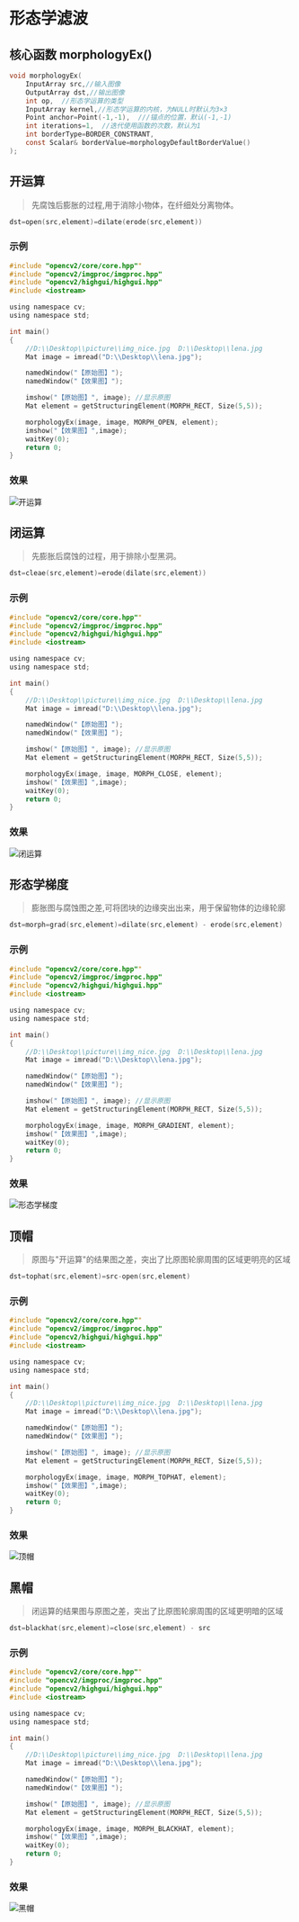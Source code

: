 # 形态学滤波

## 核心函数 morphologyEx()

```c
void morphologyEx(
    InputArray src,//输入图像
    OutputArray dst,//输出图像
    int op,  //形态学运算的类型
    InputArray kernel,//形态学运算的内核，为NULL时默认为3×3
    Point anchor=Point(-1,-1),  ///锚点的位置，默认(-1,-1)
    int iterations=1,  //迭代使用函数的次数，默认为1
    int borderType=BORDER_CONSTRANT,  
    const Scalar& borderValue=morphologyDefaultBorderValue()
);
```

## 开运算

> 先腐蚀后膨胀的过程,用于消除小物体，在纤细处分离物体。

```c++
dst=open(src,element)=dilate(erode(src,element))
```

### 示例

```c
#include "opencv2/core/core.hpp""
#include "opencv2/imgproc/imgproc.hpp"
#include "opencv2/highgui/highgui.hpp"
#include <iostream>

using namespace cv;
using namespace std;

int main()
{
    //D:\\Desktop\\picture\\img_nice.jpg  D:\\Desktop\\lena.jpg
    Mat image = imread("D:\\Desktop\\lena.jpg");

    namedWindow("【原始图】");
    namedWindow("【效果图】");

    imshow("【原始图】", image); //显示原图
    Mat element = getStructuringElement(MORPH_RECT, Size(5,5));

    morphologyEx(image, image, MORPH_OPEN, element);
    imshow("【效果图】",image);
    waitKey(0);
    return 0;
}
```

### 效果

![开运算](https://upload-images.jianshu.io/upload_images/9140378-0b3cf0a8b96bb3d6.png?imageMogr2/auto-orient/strip%7CimageView2/2/w/440)

## 闭运算

> 先膨胀后腐蚀的过程，用于排除小型黑洞。

```c++
dst=cleae(src,element)=erode(dilate(src,element))
```

### 示例

```c
#include "opencv2/core/core.hpp""
#include "opencv2/imgproc/imgproc.hpp"
#include "opencv2/highgui/highgui.hpp"
#include <iostream>

using namespace cv;
using namespace std;

int main()
{
    //D:\\Desktop\\picture\\img_nice.jpg  D:\\Desktop\\lena.jpg
    Mat image = imread("D:\\Desktop\\lena.jpg");

    namedWindow("【原始图】");
    namedWindow("【效果图】");

    imshow("【原始图】", image); //显示原图
    Mat element = getStructuringElement(MORPH_RECT, Size(5,5));

    morphologyEx(image, image, MORPH_CLOSE, element);
    imshow("【效果图】",image);
    waitKey(0);
    return 0;
}
```

### 效果

![闭运算](https://upload-images.jianshu.io/upload_images/9140378-c944378b7f5cfe6a.png?imageMogr2/auto-orient/strip%7CimageView2/2/w/440)

## 形态学梯度

> 膨胀图与腐蚀图之差,可将团块的边缘突出出来，用于保留物体的边缘轮廓

```c
dst=morph=grad(src,element)=dilate(src,element) - erode(src,element)
```

### 示例

```c
#include "opencv2/core/core.hpp""
#include "opencv2/imgproc/imgproc.hpp"
#include "opencv2/highgui/highgui.hpp"
#include <iostream>

using namespace cv;
using namespace std;

int main()
{
    //D:\\Desktop\\picture\\img_nice.jpg  D:\\Desktop\\lena.jpg
    Mat image = imread("D:\\Desktop\\lena.jpg");

    namedWindow("【原始图】");
    namedWindow("【效果图】");

    imshow("【原始图】", image); //显示原图
    Mat element = getStructuringElement(MORPH_RECT, Size(5,5));

    morphologyEx(image, image, MORPH_GRADIENT, element);
    imshow("【效果图】",image);
    waitKey(0);
    return 0;
}
```

### 效果

![形态学梯度](https://upload-images.jianshu.io/upload_images/9140378-24ecdfd2aacbe306.png?imageMogr2/auto-orient/strip%7CimageView2/2/w/440)


## 顶帽

> 原图与"开运算"的结果图之差，突出了比原图轮廓周围的区域更明亮的区域

```c
dst=tophat(src,element)=src-open(src,element)
```

### 示例

```c
#include "opencv2/core/core.hpp""
#include "opencv2/imgproc/imgproc.hpp"
#include "opencv2/highgui/highgui.hpp"
#include <iostream>

using namespace cv;
using namespace std;

int main()
{
    //D:\\Desktop\\picture\\img_nice.jpg  D:\\Desktop\\lena.jpg
    Mat image = imread("D:\\Desktop\\lena.jpg");

    namedWindow("【原始图】");
    namedWindow("【效果图】");

    imshow("【原始图】", image); //显示原图
    Mat element = getStructuringElement(MORPH_RECT, Size(5,5));

    morphologyEx(image, image, MORPH_TOPHAT, element);
    imshow("【效果图】",image);
    waitKey(0);
    return 0;
}
```

### 效果

![顶帽](https://upload-images.jianshu.io/upload_images/9140378-7ab4994d0e680c9f.png?imageMogr2/auto-orient/strip%7CimageView2/2/w/440)

## 黑帽

> 闭运算的结果图与原图之差，突出了比原图轮廓周围的区域更明暗的区域

```c
dst=blackhat(src,element)=close(src,element) - src
```

### 示例

```c
#include "opencv2/core/core.hpp""
#include "opencv2/imgproc/imgproc.hpp"
#include "opencv2/highgui/highgui.hpp"
#include <iostream>

using namespace cv;
using namespace std;

int main()
{
    //D:\\Desktop\\picture\\img_nice.jpg  D:\\Desktop\\lena.jpg
    Mat image = imread("D:\\Desktop\\lena.jpg");

    namedWindow("【原始图】");
    namedWindow("【效果图】");

    imshow("【原始图】", image); //显示原图
    Mat element = getStructuringElement(MORPH_RECT, Size(5,5));

    morphologyEx(image, image, MORPH_BLACKHAT, element);
    imshow("【效果图】",image);
    waitKey(0);
    return 0;
}
```

### 效果

![黑帽](https://upload-images.jianshu.io/upload_images/9140378-deb2908a48e38bdb.png?imageMogr2/auto-orient/strip%7CimageView2/2/w/440)